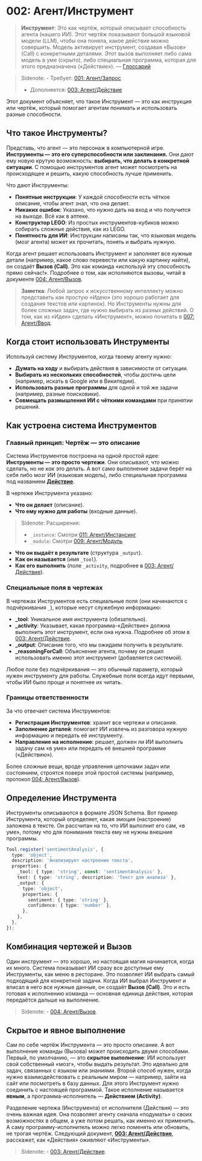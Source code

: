 # 002: Агент/Инструмент

> **Инструмент**: Это как чертёж, который описывает способность агента (нашего ИИ). Этот чертёж показывают большой языковой модели (LLM), чтобы она поняла, какое действие можно совершить. Модель активирует инструмент, создавая «Вызов» (Call) с конкретными деталями. Этот вызов выполняет либо сама модель в уме (скрыто), либо специальная программа, которая для этого предназначена («Действие»). — [Глоссарий](./000_glossary.md)

> Sidenote: - Требует: [001: Агент/Запрос](./001_agent_request.md)
> - Дополняется: [003: Агент/Действие](./003_agent_activity.md)

Этот документ объясняет, что такое Инструмент — это как инструкция или чертёж, который помогает агентам понимать и использовать разные способности.

## Что такое Инструменты?

Представь, что агент — это персонаж в компьютерной игре. **Инструменты — это его суперспособности или заклинания.** Они дают ему новую крутую возможность: **выбирать, что делать в конкретной ситуации**. С помощью инструментов агент может посмотреть на происходящее и решить, какую способность лучше применить.

Что дают Инструменты:

- **Понятные инструкции**: У каждой способности есть чёткое описание, чтобы агент знал, что она делает.
- **Никаких ошибок**: Указано, что нужно дать на вход и что получится на выходе. Всё как в аптеке.
- **Конструктор LEGO**: Из простых инструментов-кубиков можно собирать сложные действия, как из LEGO.
- **Понятность для ИИ**: Инструкции написаны так, что языковая модель (мозг агента) может их прочитать, понять и выбрать нужную.

Когда агент решает использовать Инструмент и заполняет все нужные детали (например, какое слово перевести или какую картинку найти), он создаёт **Вызов (Call)**. Это как команда «используй эту способность прямо сейчас!». Подробнее о том, как исполняются вызовы, читай в документе [004: Агент/Вызов](./004_agent_call.md).

> **Заметка**: Любой запрос к искусственному интеллекту можно представить как простую «Идею» (это хорошо работает для создания текстов или картинок). Но Инструменты нужны для более сложных задач, где нужно выбирать из разных действий. О том, как из «Идеи» сделать «Инструмент», можно почитать в [007: Агент/Ввод](./007_agent_input.md).

## Когда стоит использовать Инструменты

Используй систему Инструментов, когда твоему агенту нужно:

- **Думать на ходу** и выбирать действия в зависимости от ситуации.
- **Выбирать из нескольких способностей**, чтобы достичь цели (например, искать в Google или в Википедии).
- **Использовать разные программы** для одной и той же задачи (например, разные поисковики).
- **Совмещать размышления ИИ с чёткими командами** при принятии решений.

## Как устроена система Инструментов

### Главный принцип: Чертёж — это описание

Система Инструментов построена на одной простой идее: **Инструменты — это просто чертежи**. Они описывают, *что* можно сделать, но не *как* это делать. А вот само выполнение задачи берёт на себя либо мозг ИИ (языковая модель), либо специальная программа под названием **[Действие](./003_agent_activity.md)**.

В чертеже Инструмента указано:

- **Что он делает** (описание).
- **Что ему нужно для работы** (входные данные).

> Sidenote: Расширения:
> 
> - `_instance`: Смотри [011: Агент/Инстансинг](./011_agent_instancing.md)
> - `_module`: Смотри [009: Агент/Модуль](./009_agent_module.md)

- **Что он выдаёт в результате** (структура `_output`).
- **Как он называется** (имя `_tool`).
- **Как его выполнить** (поле `_activity`, подробнее в [003: Агент/Действие](./003_agent_activity.md)).

### Специальные поля в чертежах

В чертежах Инструментов есть специальные поля (они начинаются с подчёркивания `_`), которые несут служебную информацию:

- **_tool**: Уникальное имя инструмента (обязательно).
- **_activity**: Указывает, какая программа-«Действие» должна выполнить этот инструмент, если она нужна. Подробнее об этом в [003: Агент/Действие](./003_agent_activity.md).
- **_output**: Описание того, что мы ожидаем получить в результате.
- **_reasoningForCall**: Объяснение агента, почему он решил использовать именно этот инструмент (добавляется системой).

Любое поле без подчёркивания — это обычный параметр, который нужен инструменту для работы. Служебные поля всегда идут первыми, чтобы ИИ было проще и понятнее их читать.

### Границы ответственности

За что отвечает система Инструментов:

- **Регистрация Инструментов**: хранит все чертежи и описания.
- **Заполнение деталей**: помогает ИИ извлечь из разговора нужную информацию и передать её инструменту.
- **Направление на исполнение**: решает, должен ли ИИ выполнить задачу сам «в уме» или передать её внешней программе («Действию»).

Более сложные вещи, вроде управления цепочками задач или состоянием, строятся поверх этой простой системы (например, протокол [004: Агент/Вызов](./004_agent_call.md)).

## Определение Инструмента

Инструменты описываются в формате JSON Schema. Вот пример Инструмента, который определяет, какая эмоция (настроение) заложена в тексте. Он рассчитан на то, что ИИ выполнит его сам, «в уме», потому что для понимания текста ему не нужны внешние программы.

```typescript
Tool.register('sentimentAnalysis', {
  type: 'object',
  description: 'Анализирует настроение текста',
  properties: {
    _tool: { type: 'string', const: 'sentimentAnalysis' },
    text: { type: 'string', description: 'Текст для анализа' },
    _output: {
      type: 'object',
      properties: {
        sentiment: { type: 'string' },
        confidence: { type: 'number' },
      },
    },
  },
});
```

## Комбинация чертежей и Вызов

Один инструмент — это хорошо, но настоящая магия начинается, когда их много. Система показывает ИИ сразу все доступные ему Инструменты, как меню в ресторане. Это позволяет ИИ выбрать самый подходящий для конкретной задачи. Когда ИИ выбрал Инструмент и вписал в него все нужные данные, он создаёт **Вызов (Call)**. Это и есть готовая к исполнению команда — основная единица действия, которая передаётся дальше на выполнение.

> Sidenote: - [004: Агент/Вызов](./004_agent_call.md).

## Скрытое и явное выполнение

Сам по себе чертёж Инструмента — это просто описание. А вот выполнение команды (Вызова) может происходить двумя способами. Первый, по умолчанию, — это **скрытое выполнение**: ИИ использует свой собственный «мозг», чтобы выдать результат. Это идеально для задач, связанных с языком или знаниями. Второй способ нужен, когда нужно взаимодействовать с реальным миром — например, зайти на сайт или посмотреть в базу данных. Для этого Инструмент нужно соединить с настоящей программой. Такое исполнение называется **явным**, а программа-исполнитель — **Действием (Activity)**.

Разделение чертежа (Инструмента) от исполнителя (Действия) — это очень важная идея. Она позволяет агенту сначала «подумать» о своих возможностях в общем, а уже потом решать, как именно их применить. А саму программу-исполнитель можно легко поменять или обновить, не трогая чертёж. Следующий документ, **[003: Агент/Действие](./003_agent_activity.md)**, расскажет, как «Действия» оживляют «Инструменты».

> Sidenote: - [003: Агент/Действие](./003_agent_activity.md).

